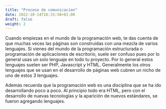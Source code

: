 ```yaml
---
title: "Proceso de comunicacion"
date: 2022-10-14T16:33:58+01:00
draft: false
weight: 2
---
```


Cuando empiezas en el mundo de la programación web, te das cuenta de que muchas veces las páginas son construidas con una mezcla de varios lenguajes. Si vienes del mundo de la programación estructurada o programación de aplicaciones de escritorio, suele ser confuso pues por lo general usas un solo lenguaje en todo tu proyecto. Por lo general estos lenguajes suelen ser PHP, Javascript y HTML. Generalmente los otros lenguajes que se usan en el desarrollo de páginas web cubren un nicho de uno de estos 3 lenguajes.

Además recuerda que la programación web es una disciplina que se ha ido desarrollando poco a poco. Al principio todo era HTML, pero con el desarrollo de nuevas tecnologías y la aparición de nuevos estándares, se fueron agregando lenguajes.
